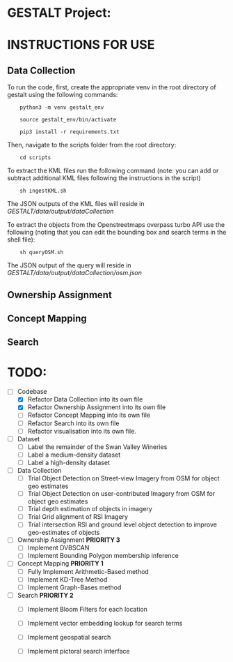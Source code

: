 # GESTALT Project:

# INSTRUCTIONS FOR USE

## Data Collection

To run the code, first, create the appropriate venv in the root directory of gestalt using the following commands: 

        python3 -m venv gestalt_env

        source gestalt_env/bin/activate

        pip3 install -r requirements.txt

Then, navigate to the scripts folder from the root directory: 

        cd scripts

To extract the KML files run the following command (note: you can add or subtract additional KML files following the instructions in the script)

        sh ingestKML.sh

The JSON outputs of the KML files will reside in *GESTALT/data/output/dataCollection*

To extract the objects from the Openstreetmaps overpass turbo API use the following (noting that you can edit the bounding box and search terms in the shell file):

        sh queryOSM.sh

The JSON output of the query will reside in *GESTALT/data/output/dataCollection/osm.json*

## Ownership Assignment 

## Concept Mapping

## Search

# TODO: 

- [ ] Codebase 
    - [X] Refactor Data Collection into its own file
    - [X] Refactor Ownership Assignment into its own file
    - [ ] Refactor Concept Mapping into its own file
    - [ ] Refactor Search into its own file
    - [ ] Refactor visualisation into its own file. 

- [ ] Dataset
    - [ ] Label the remainder of the Swan Valley Wineries
    - [ ] Label a medium-density dataset
    - [ ] Label a high-density dataset

- [ ] Data Collection
    - [ ] Trial Object Detection on Street-view Imagery from OSM for object geo estimates
    - [ ] Trial Object Detection on user-contributed Imagery from OSM for object geo estimates
    - [ ] Trial depth estimation of objects in imagery
    - [ ] Trial Grid alignment of RSI Imagery 
    - [ ] Trial intersection RSI and ground level object detection to improve geo-estimates of objects

- [ ] Ownership Assignment **PRIORITY 3**
    - [ ] Implement DVBSCAN
    - [ ] Implement Bounding Polygon membership inference

- [ ] Concept Mapping **PRIORITY 1**
    - [ ] Fully Implement Arithmetic-Based method
    - [ ] Implement KD-Tree Method
    - [ ] Implement Graph-Bases method

- [ ] Search **PRIORITY 2**
    - [ ] Implement Bloom Filters for each location
    - [ ] Implement vector embedding lookup for search terms
    - [ ] Implement geospatial search
    - [ ] Implement pictoral search interface

